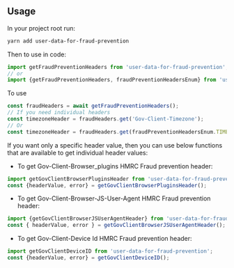 ## Usage

In your project root run:

```sh
yarn add user-data-for-fraud-prevention
```

Then to use in code:

```js
import getFraudPreventionHeaders from 'user-data-for-fraud-prevention';
// or
import {getFraudPreventionHeaders, fraudPreventionHeadersEnum} from 'user-data-for-fraud-prevention';
```

To use

```js
const fraudHeaders = await getFraudPreventionHeaders();
// If you need individual headers
const timezoneHeader = fraudHeaders.get('Gov-Client-Timezone');
// Or
const timezoneHeader = fraudHeaders.get(fraudPreventionHeadersEnum.TIMEZONE);
```

If you want only a specific header value, then you can use below functions that are available to get individual header values:
* To get Gov-Client-Browser_plugins HMRC Fraud prevention header:
```js
import getGovClientBrowserPluginsHeader from 'user-data-for-fraud-prevention';
const {headerValue, error} = getGovClientBrowserPluginsHeader();
```
* To get Gov-Client-Browser-JS-User-Agent HMRC Fraud prevention header:
```js
import {getGovClientBrowserJSUserAgentHeader} from 'user-data-for-fraud-prevention';
const { headerValue, error } = getGovClientBrowserJSUserAgentHeader();
```
* To get Gov-Client-Device Id HMRC Fraud prevention header:
```js
import getGovClientDeviceID from 'user-data-for-fraud-prevention';
const {headerValue, error} = getGovClientDeviceID();
```